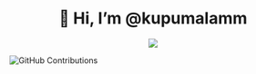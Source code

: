 <h1 align="center">
  👋 Hi, I’m @kupumalamm
</h1>
<p align="center">
  <a href="https://git.io/typing-svg"><img src="https://readme-typing-svg.herokuapp.com?font=prompt&size=25&duration=3000&lines=F.R+:+Perayaan+Patah+Hati"></a>
</p>

![GitHub Contributions](https://github-readme-streak-stats.herokuapp.com/?user=kupumalamm&theme=merko)
